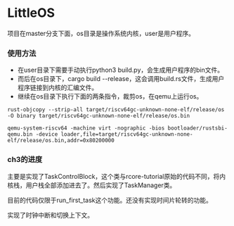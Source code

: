 # LittleOS

项目在master分支下面，os目录是操作系统内核，user是用户程序。
### 使用方法
* 在user目录下需要手动执行python3 build.py，会生成用户程序的bin文件。
* 而后在os目录下，cargo build --release，这会调用build.rs文件，生成用户程序链接到内核的汇编文件。
* 继续在os目录下执行下面的两条指令，裁剪os，在qemu上运行os。
```
rust-objcopy --strip-all target/riscv64gc-unknown-none-elf/release/os -O binary target/riscv64gc-unknown-none-elf/release/os.bin

qemu-system-riscv64 -machine virt -nographic -bios bootloader/rustsbi-qemu.bin -device loader,file=target/riscv64gc-unknown-none-elf/release/os.bin,addr=0x80200000
```

### ch3的进度
主要是实现了TaskControlBlock，这个类与rcore-tutorial原始的代码不同，将内核栈，用户栈全部添加进去了。然后实现了TaskManager类。

目前的代码仅限于run_first_task这个功能。还没有实现时间片轮转的功能。

实现了时钟中断和切换上下文。